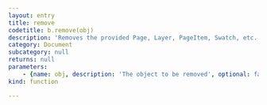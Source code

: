 ```yaml
---
layout: entry
title: remove
codetitle: b.remove(obj)
description: 'Removes the provided Page, Layer, PageItem, Swatch, etc.'
category: Document
subcategory: null
returns: null
parameters:
    - {name: obj, description: 'The object to be removed', optional: false, type: [PageItem]}
kind: function

---
```

